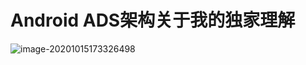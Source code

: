 # Android ADS架构关于我的独家理解

![image-20201015173326498](https://tva1.sinaimg.cn/large/007S8ZIlly1gjq5hhwucsj30np057753.jpg)

